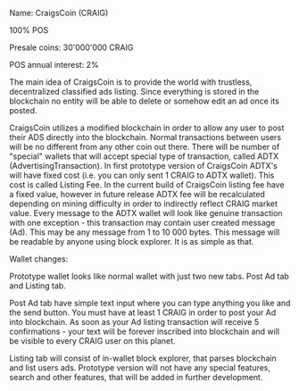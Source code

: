 Name: CraigsCoin (CRAIG)

100% POS

Presale coins: 30'000'000 CRAIG

POS annual interest: 2%


The main idea of CraigsCoin is to provide the world with trustless, decentralized classified ads listing. Since everything is stored in the blockchain no entity will be able to delete or somehow edit an ad once its posted.

CraigsCoin utilizes a modified blockchain in order to allow any user to post their ADS directly into the blockchain. Normal transactions between users will be no different from any other coin out there. There will be number of "special" wallets that will accept special type of transaction, called ADTX (AdvertisingTransaction). In first prototype version of CraigsCoin ADTX's will have fixed cost (i.e. you can only sent 1 CRAIG to ADTX wallet). This cost is called Listing Fee. In the current build of CraigsCoin listing fee have a fixed value, however in future release ADTX fee will be recalculated depending on mining difficulty in order to indirectly reflect CRAIG market value. Every message to the ADTX wallet will look like genuine transaction with one exception - this transaction may contain user created message (Ad). This may be any message from 1 to 10 000 bytes. This message will be readable by anyone using block explorer. It is as simple as that.


Wallet changes:

Prototype wallet looks like normal wallet with just two new tabs. Post Ad tab and Listing tab. 

Post Ad tab have simple text input where you can type anything you like and the send button. You must have at least 1 CRAIG in order to post your Ad into blockchain. As soon as your Ad listing transaction will receive 5 confirmations - your text will be forever inscribed into blockchain and will be visible to every CRAIG user on this planet.

Listing tab will consist of in-wallet block explorer, that parses blockchain and list users ads. Prototype version will not have any special features, search and other features, that will be added in further development.

